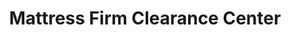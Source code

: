 ---
title: "Mattress Firm Clearance Center"
url: /cincinnati/mattress-firm-clearance-center/
shop: bed
---